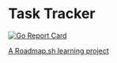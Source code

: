 # Task Tracker
[![Go Report Card](https://goreportcard.com/badge/github.com/abrehamm/task-tracker?style=flat-square)](https://goreportcard.com/report/github.com/abrehamm/task-tracker)

[A Roadmap.sh learning project](https://roadmap.sh/projects/task-tracker)
